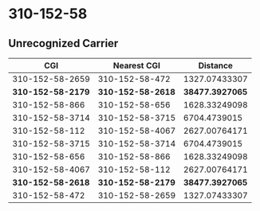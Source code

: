 # 310-152-58
## Unrecognized Carrier


| CGI | Nearest CGI | Distance |
|-----|-------------|----------|
| 310-152-58-2659 | 310-152-58-472 | 1327.07433307 |
| **310-152-58-2179** | **310-152-58-2618** | **38477.3927065** |
| 310-152-58-866 | 310-152-58-656 | 1628.33249098 |
| 310-152-58-3714 | 310-152-58-3715 | 6704.4739015 |
| 310-152-58-112 | 310-152-58-4067 | 2627.00764171 |
| 310-152-58-3715 | 310-152-58-3714 | 6704.4739015 |
| 310-152-58-656 | 310-152-58-866 | 1628.33249098 |
| 310-152-58-4067 | 310-152-58-112 | 2627.00764171 |
| **310-152-58-2618** | **310-152-58-2179** | **38477.3927065** |
| 310-152-58-472 | 310-152-58-2659 | 1327.07433307 |
